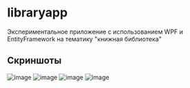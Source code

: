 # libraryapp
Экспериментальное приложение с использованием WPF и EntityFramework на тематику "книжная библиотека"

## Скриншоты
![image](https://github.com/user-attachments/assets/74947a9e-516e-4b14-b2aa-6ce10a63248c)
![image](https://github.com/user-attachments/assets/b1c0de98-d82a-4803-a941-abd73633671e)
![image](https://github.com/user-attachments/assets/a6f527b3-3ea8-46d7-9249-a7481f70dde4)
![image](https://github.com/user-attachments/assets/758afbf8-1abb-4e45-b568-5e74c031e9d8)
